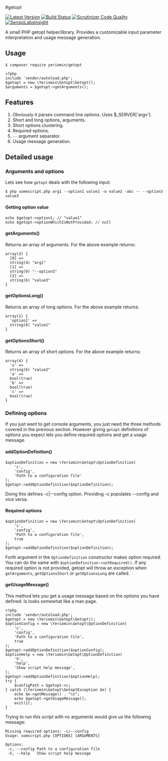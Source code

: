 #getopt

[![Latest Version](https://img.shields.io/packagist/v/yeriomin/getopt.svg)](https://packagist.org/packages/yeriomin/getopt)
[![Build Status](https://travis-ci.org/yeriomin/getopt.svg?branch=master)](https://travis-ci.org/yeriomin/getopt)
[![Scrutinizer Code Quality](https://scrutinizer-ci.com/g/yeriomin/getopt/badges/quality-score.png)](https://scrutinizer-ci.com/g/yeriomin/getopt)
[![SensioLabsInsight](https://insight.sensiolabs.com/projects/fadf2986-e7b3-4e35-ac74-8ed3073fe2f6/mini.png)](https://insight.sensiolabs.com/projects/fadf2986-e7b3-4e35-ac74-8ed3073fe2f6)

A small PHP getopt helper/library. Provides a customizable input parameter interpretation and usage message generation.

## Usage

`$ composer require yeriomin/getopt`

```
<?php
include 'vendor/autoload.php';
$getopt = new \Yeriomin\Getopt\Getopt();
$arguments = $getopt->getArguments();
```

## Features

1. Obviously it parses command line options. Uses $_SERVER['argv'].
2. Short and long options, arguments.
3. Short options clustering.
4. Required options.
5. `--` argument separator.
6. Usage message generation.

## Detailed usage

### Arguments and options

Lets see how `getopt` deals with the following input:

`$ php somescript.php arg1 --option1 value1 -o value2 -abc -- --option3 value3`

#### Getting option value

```
echo $getopt->option1; // "value1"
echo $getopt->optionWhichIsNotProvided; // null
```

#### getArguments()

Returns an array of arguments. For the above example returns:

```
array(3) {
  [0] =>
  string(4) "arg1"
  [1] =>
  string(9) "--option3"
  [2] =>
  string(6) "value3"
}
```

#### getOptionsLong()

Returns an array of long options. For the above example returns:

```
array(1) {
  'option1' =>
  string(6) "value1"
}
```

#### getOptionsShort()
Returns an array of short options. For the above example returns:

```
array(4) {
  'o' =>
  string(6) "value2"
  'a' =>
  bool(true)
  'b' =>
  bool(true)
  'c' =>
  bool(true)
}
```

### Defining options

If you just want to get console arguments, you just need the three methods covered in the previous section. However giving `getopt` definitions of options you expect lets you define required options and get a usage message.

#### addOptionDefinition()

```
$optionDefinition = new \Yeriomin\Getopt\OptionDefinition(
    'c',
    'config',
    'Path to a configuration file'
);
$getopt->addOptionDefinition($optionDefinition);
```

Doing this defines -c|--config option. Providing -c populates --config and vice versa.

#### Required options

```
$optionDefinition = new \Yeriomin\Getopt\OptionDefinition(
    'c',
    'config',
    'Path to a configuration file',
    true
);
$getopt->addOptionDefinition($optionDefinition);
```

Forth argument in the `OptionDefinition` constructor makes option required. You can do the same with `$optionDefinition->setRequired()`. If any required option is not provided, getopt will throw an exception when `getArguments`, `getOptionsShort` or `getOptionsLong` are called.

#### getUsageMessage()

This method lets you get a usage message based on the options you have defined. Is looks somewhat like a man page.

```
<?php
include 'vendor/autoload.php';
$getopt = new \Yeriomin\Getopt\Getopt();
$optionConfig = new \Yeriomin\Getopt\OptionDefinition(
    'c',
    'config',
    'Path to a configuration file',
    true
);
$getopt->addOptionDefinition($optionConfig);
$optionHelp = new \Yeriomin\Getopt\OptionDefinition(
    'h',
    'help',
    'Show script help message',
);
$getopt->addOptionDefinition($optionHelp);
try {
    $configPath = $getopt->c;
} catch (\Yeriomin\Getopt\GetoptException $e) {
    echo $e->getMessage() . "\n";
    echo $getopt->getUsageMessage();
    exit(1);
}
```

Trying to run this script with no arguments would give us the following message:

```
Missing required options: -c/--config
Usage: somscript.php [OPTIONS] [ARGUMENTS]

Options:
 -c, --config Path to a configuration file
 -h, --help   Show script help message
```
